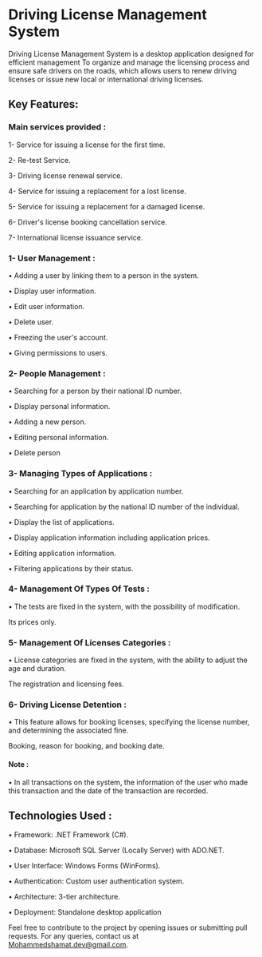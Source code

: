 # Driving License Management System

Driving License Management System is a desktop application designed for efficient management To organize and manage the licensing process and ensure safe drivers on the roads, which allows users to renew driving licenses or issue new local or international driving licenses.

## Key Features:

### Main services provided :

  1- Service for issuing a license for the first time.

  2- Re-test Service.

  3- Driving license renewal service.

  4- Service for issuing a replacement for a lost license.

  5- Service for issuing a replacement for a damaged license.

  6- Driver's license booking cancellation service.

  7- International license issuance service.

### 1- User Management :

• Adding a user by linking them to a person in the system.

• Display user information.

• Edit user information.

• Delete user.

• Freezing the user's account.

• Giving permissions to users.

### 2- People Management :

• Searching for a person by their national ID number.

• Display personal information.

• Adding a new person.

• Editing personal information.

• Delete person

### 3- Managing Types of Applications :

• Searching for an application by application number.

• Searching for application by the national ID number of the individual.

• Display the list of applications.

• Display application information including application prices.

• Editing application information.

• Filtering applications by their status.

### 4- Management Of Types Of Tests :

• The tests are fixed in the system, with the possibility of modification.

Its prices only.

### 5- Management Of Licenses Categories :

• License categories are fixed in the system, with the ability to adjust the age and duration.

The registration and licensing fees.

### 6- Driving License Detention :

• This feature allows for booking licenses, specifying the license number, and determining the associated fine.

Booking, reason for booking, and booking date.

#### Note :

• In all transactions on the system, the information of the user who made this transaction and the date of the transaction are recorded.

## Technologies Used :

• Framework: .NET Framework (C#).

• Database: Microsoft SQL Server (Locally Server) with ADO.NET.

• User Interface: Windows Forms (WinForms).

• Authentication: Custom user authentication system.

• Architecture: 3-tier architecture.

• Deployment: Standalone desktop application

Feel free to contribute to the project by opening issues or submitting pull requests. For any queries, contact us at Mohammedshamat.dev@gmail.com.
